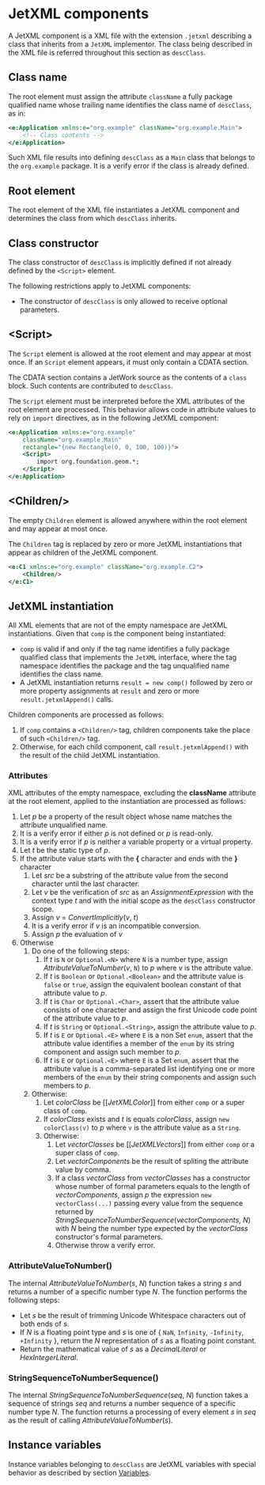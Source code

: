 # JetXML components

<!--

Future data binding support:

* Consider using a particular XML namespace for data binding attributes (prefix usually being "bind").
* A p={o.p} attribute would be a data binding if o is a binding from within the JetXML component

-->

A JetXML component is a XML file with the extension `.jetxml` describing a class that inherits from a `JetXML` implementor. The class being described in the XML file is referred throughout this section as `descClass`.

## Class name

The root element must assign the attribute `className` a fully package qualified name whose trailing name identifies the class name of `descClass`, as in:

```xml
<e:Application xmlns:e="org.example" className="org.example.Main">
    <!-- Class contents -->
</e:Application>
```

Such XML file results into defining `descClass` as a `Main` class that belongs to the `org.example` package. It is a verify error if the class is already defined.

## Root element

The root element of the XML file instantiates a JetXML component and determines the class from which `descClass` inherits.

## Class constructor

The class constructor of `descClass` is implicitly defined if not already defined by the `<Script>` element.

The following restrictions apply to JetXML components:

* The constructor of `descClass` is only allowed to receive optional parameters.

## \<Script\>

The `Script` element is allowed at the root element and may appear at most once. If an `Script` element appears, it must only contain a CDATA section.

The CDATA section contains a JetWork source as the contents of a `class` block. Such contents are contributed to `descClass`.

The `Script` element must be interpreted before the XML attributes of the root element are processed. This behavior allows code in attribute values to rely on `import` directives, as in the following JetXML component:

```xml
<e:Application xmlns:e="org.example"
    className="org.example.Main"
    rectangle="{new Rectangle(0, 0, 100, 100)}">
    <Script>
        import org.foundation.geom.*;
    </Script>
</e:Application>
```

## \<Children/\>

The empty `Children` element is allowed anywhere within the root element and may appear at most once.

The `Children` tag is replaced by zero or more JetXML instantiations that appear as children of the JetXML component.

```xml
<e:C1 xmlns:e="org.example" className="org.example.C2">
    <Children/>
</e:C1>
```

## JetXML instantiation

All XML elements that are not of the empty namespace are JetXML instantiations. Given that `comp` is the component being instantiated:

* `comp` is valid if and only if the tag name identifies a fully package qualified class that implements the `JetXML` interface, where the tag namespace identifies the package and the tag unqualified name identifies the class name.
* A JetXML instantiation returns `result = new comp()` followed by zero or more property assignments at `result` and zero or more `result.jetxmlAppend()` calls.

Children components are processed as follows:

1. If `comp` contains a `<Children/>` tag, children components take the place of such `<Children/>` tag.
2. Otherwise, for each child component, call `result.jetxmlAppend()` with the result of the child JetXML instantiation.

### Attributes

XML attributes of the empty namespace, excluding the **className** attribute at the root element, applied to the instantiation are processed as follows:

1. Let *p* be a property of the result object whose name matches the attribute unqualified name.
2. It is a verify error if either *p* is not defined or *p* is read-only.
3. It is a verify error if *p* is neither a variable property or a virtual property.
4. Let *t* be the static type of *p*.
5. If the attribute value starts with the **&#x7B;** character and ends with the **&#x7D;** character
    1. Let *src* be a substring of the attribute value from the second character until the last character.
    2. Let *v* be the verification of *src* as an *AssignmentExpression* with the context type *t* and with the initial scope as the `descClass` constructor scope.
    3. Assign *v* = *ConvertImplicitly*(*v*, *t*)
    4. It is a verify error if *v* is an incompatible conversion.
    5. Assign *p* the evaluation of *v*
6. Otherwise
    1. Do one of the following steps:
        1. If *t* is `N` or `Optional.<N>` where `N` is a number type, assign *AttributeValueToNumber*(*v*, `N`) to *p* where *v* is the attribute value.
        2. If *t* is `Boolean` or `Optional.<Boolean>` and the attribute value is `false` or `true`, assign the equivalent boolean constant of that attribute value to *p*.
        3. If *t* is `Char` or `Optional.<Char>`, assert that the attribute value consists of one character and assign the first Unicode code point of the attribute value to *p*.
        4. If *t* is `String` or `Optional.<String>`, assign the attribute value to *p*.
        5. If *t* is `E` or `Optional.<E>` where `E` is a non Set `enum`, assert that the attribute value identifies a member of the `enum` by its string component and assign such member to *p*.
        6. If *t* is `E` or `Optional.<E>` where `E` is a Set `enum`, assert that the attribute value is a comma-separated list identifying one or more members of the `enum` by their string components and assign such members to *p*.
    2. Otherwise:
        1. Let *colorClass* be \[\[*JetXMLColor*\]\] from either `comp` or a super class of `comp`.
        2. If *colorClass* exists and *t* is equals *colorClass*, assign `new colorClass(v)` to *p* where `v` is the attribute value as a `String`.
        3. Otherwise:
            1. Let *vectorClasses* be \[\[*JetXMLVectors*\]\] from either `comp` or a super class of `comp`.
            2. Let *vectorComponents* be the result of spliting the attribute value by comma.
            3. If a class *vectorClass* from *vectorClasses* has a constructor whose number of formal parameters equals to the length of *vectorComponents*, assign *p* the expression `new vectorClass(...)` passing every value from the sequence returned by *StringSequenceToNumberSequence*(*vectorComponents*, *N*) with *N* being the number type expected by the *vectorClass* constructor's formal parameters.
            4. Otherwise throw a verify error.

### AttributeValueToNumber()

The internal *AttributeValueToNumber*(*s*, *N*) function takes a string *s* and returns a number of a specific number type *N*. The function performs the following steps:

* Let *s* be the result of trimming Unicode Whitespace characters out of both ends of *s*.
* If *N* is a floating point type and *s* is one of \{ `NaN`, `Infinity`, `-Infinity`, `+Infinity` \}, return the *N* representation of *s* as a floating point constant.
* Return the mathematical value of *s* as a *DecimalLiteral* or *HexIntegerLiteral*.

### StringSequenceToNumberSequence()

The internal *StringSequenceToNumberSequence*(*seq*, *N*) function takes a sequence of strings *seq* and returns a number sequence of a specific number type *N*. The function returns a processing of every element *s* in *seq* as the result of calling *AttributeValueToNumber*(*s*).

## Instance variables

Instance variables belonging to `descClass` are JetXML variables with special behavior as described by section [Variables](variables.md#jetxml-variables).